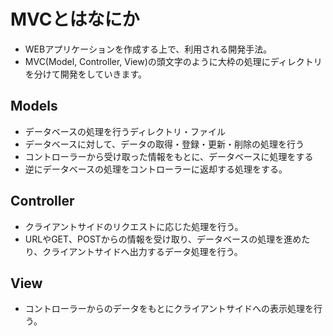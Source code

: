 # MVCとはなにか
- WEBアプリケーションを作成する上で、利用される開発手法。
- MVC(Model, Controller, View)の頭文字のように大枠の処理にディレクトリを分けて開発をしていきます。
## Models
- データベースの処理を行うディレクトリ・ファイル
- データベースに対して、データの取得・登録・更新・削除の処理を行う
- コントローラーから受け取った情報をもとに、データベースに処理をする
- 逆にデータベースの処理をコントローラーに返却する処理をする。

## Controller
- クライアントサイドのリクエストに応じた処理を行う。
- URLやGET、POSTからの情報を受け取り、データベースの処理を進めたり、クライアントサイドへ出力するデータ処理を行う。

## View
- コントローラーからのデータをもとにクライアントサイドへの表示処理を行う。
